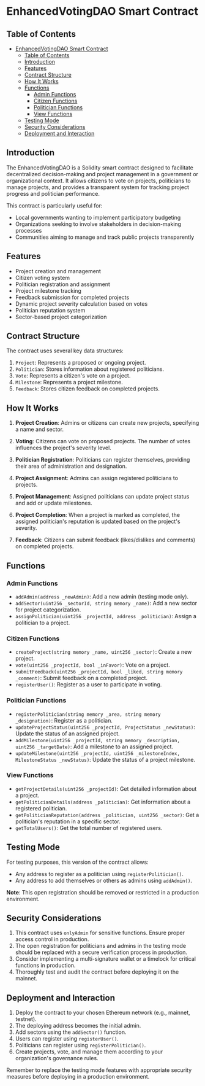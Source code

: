 # EnhancedVotingDAO Smart Contract

## Table of Contents
- [EnhancedVotingDAO Smart Contract](#enhancedvotingdao-smart-contract)
  - [Table of Contents](#table-of-contents)
  - [Introduction](#introduction)
  - [Features](#features)
  - [Contract Structure](#contract-structure)
  - [How It Works](#how-it-works)
  - [Functions](#functions)
    - [Admin Functions](#admin-functions)
    - [Citizen Functions](#citizen-functions)
    - [Politician Functions](#politician-functions)
    - [View Functions](#view-functions)
  - [Testing Mode](#testing-mode)
  - [Security Considerations](#security-considerations)
  - [Deployment and Interaction](#deployment-and-interaction)

## Introduction

The EnhancedVotingDAO is a Solidity smart contract designed to facilitate decentralized decision-making and project management in a government or organizational context. It allows citizens to vote on projects, politicians to manage projects, and provides a transparent system for tracking project progress and politician performance.

This contract is particularly useful for:
- Local governments wanting to implement participatory budgeting
- Organizations seeking to involve stakeholders in decision-making processes
- Communities aiming to manage and track public projects transparently

## Features

- Project creation and management
- Citizen voting system
- Politician registration and assignment
- Project milestone tracking
- Feedback submission for completed projects
- Dynamic project severity calculation based on votes
- Politician reputation system
- Sector-based project categorization

## Contract Structure

The contract uses several key data structures:

1. `Project`: Represents a proposed or ongoing project.
2. `Politician`: Stores information about registered politicians.
3. `Vote`: Represents a citizen's vote on a project.
4. `Milestone`: Represents a project milestone.
5. `Feedback`: Stores citizen feedback on completed projects.

## How It Works

1. **Project Creation**: Admins or citizens can create new projects, specifying a name and sector.

2. **Voting**: Citizens can vote on proposed projects. The number of votes influences the project's severity level.

3. **Politician Registration**: Politicians can register themselves, providing their area of administration and designation.

4. **Project Assignment**: Admins can assign registered politicians to projects.

5. **Project Management**: Assigned politicians can update project status and add or update milestones.

6. **Project Completion**: When a project is marked as completed, the assigned politician's reputation is updated based on the project's severity.

7. **Feedback**: Citizens can submit feedback (likes/dislikes and comments) on completed projects.

## Functions

### Admin Functions
- `addAdmin(address _newAdmin)`: Add a new admin (testing mode only).
- `addSector(uint256 _sectorId, string memory _name)`: Add a new sector for project categorization.
- `assignPolitician(uint256 _projectId, address _politician)`: Assign a politician to a project.

### Citizen Functions
- `createProject(string memory _name, uint256 _sector)`: Create a new project.
- `vote(uint256 _projectId, bool _inFavor)`: Vote on a project.
- `submitFeedback(uint256 _projectId, bool _liked, string memory _comment)`: Submit feedback on a completed project.
- `registerUser()`: Register as a user to participate in voting.

### Politician Functions
- `registerPolitician(string memory _area, string memory _designation)`: Register as a politician.
- `updateProjectStatus(uint256 _projectId, ProjectStatus _newStatus)`: Update the status of an assigned project.
- `addMilestone(uint256 _projectId, string memory _description, uint256 _targetDate)`: Add a milestone to an assigned project.
- `updateMilestone(uint256 _projectId, uint256 _milestoneIndex, MilestoneStatus _newStatus)`: Update the status of a project milestone.

### View Functions
- `getProjectDetails(uint256 _projectId)`: Get detailed information about a project.
- `getPoliticianDetails(address _politician)`: Get information about a registered politician.
- `getPoliticianReputation(address _politician, uint256 _sector)`: Get a politician's reputation in a specific sector.
- `getTotalUsers()`: Get the total number of registered users.

## Testing Mode

For testing purposes, this version of the contract allows:
- Any address to register as a politician using `registerPolitician()`.
- Any address to add themselves or others as admins using `addAdmin()`.

**Note**: This open registration should be removed or restricted in a production environment.

## Security Considerations

1. This contract uses `onlyAdmin` for sensitive functions. Ensure proper access control in production.
2. The open registration for politicians and admins in the testing mode should be replaced with a secure verification process in production.
3. Consider implementing a multi-signature wallet or a timelock for critical functions in production.
4. Thoroughly test and audit the contract before deploying it on the mainnet.

## Deployment and Interaction

1. Deploy the contract to your chosen Ethereum network (e.g., mainnet, testnet).
2. The deploying address becomes the initial admin.
3. Add sectors using the `addSector()` function.
4. Users can register using `registerUser()`.
5. Politicians can register using `registerPolitician()`.
6. Create projects, vote, and manage them according to your organization's governance rules.

Remember to replace the testing mode features with appropriate security measures before deploying in a production environment.